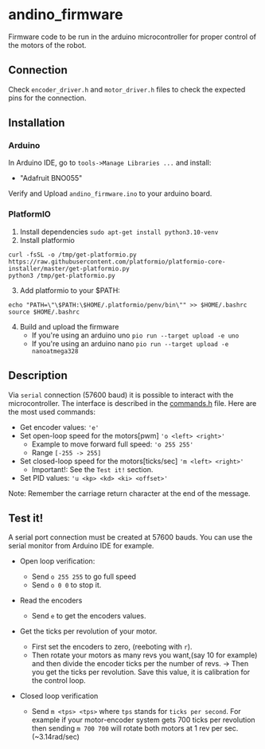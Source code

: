 # andino_firmware

Firmware code to be run in the arduino microcontroller for proper control of the motors of the robot.

## Connection

Check `encoder_driver.h` and `motor_driver.h` files to check the expected pins for the connection.

## Installation

### Arduino
In Arduino IDE, go to `tools->Manage Libraries ...` and install:
- "Adafruit BNO055"

Verify and Upload `andino_firmware.ino` to your arduino board.

### PlatformIO
1. Install dependencies `sudo apt-get install python3.10-venv`
2. Install platformio
```
curl -fsSL -o /tmp/get-platformio.py https://raw.githubusercontent.com/platformio/platformio-core-installer/master/get-platformio.py
python3 /tmp/get-platformio.py
```
3. Add platformio to your $PATH:
```
echo "PATH=\"\$PATH:\$HOME/.platformio/penv/bin\"" >> $HOME/.bashrc
source $HOME/.bashrc
```
4. Build and upload the firmware
   - If you're using an arduino uno `pio run --target upload -e uno`
   - If you're using an arduino nano `pio run --target upload -e nanoatmega328`

## Description

Via `serial` connection (57600 baud) it is possible to interact with the microcontroller. The interface is described in the [commands.h](src/commands.h) file. Here are the most used commands:


 - Get encoder values: `'e'`
 - Set open-loop speed for the motors[pwm] `'o <left> <right>'`
   - Example to move forward full speed: `'o 255 255'`
   - Range `[-255 -> 255]`
 - Set closed-loop speed for the motors[ticks/sec] `'m <left> <right>'`
   - Important!: See the `Test it!` section.
 - Set PID values: `'u <kp> <kd> <ki> <offset>'`

Note: Remember the carriage return character at the end of the message.


## Test it!

A serial port connection must be created at 57600 bauds. You can use the serial monitor from Arduino IDE for example.

* Open loop verification:
  - Send `o 255 255` to go full speed
  - Send `o 0 0` to stop it.

* Read the encoders
  - Send `e` to get the encoders values.

* Get the ticks per revolution of your motor.
  - First set the encoders to zero, (reeboting with `r`).
  - Then rotate your motors as many revs you want,(say 10 for example) and then divide the encoder ticks per the number of revs. -> Then you get the ticks per revolution. Save this value, it is calibration for the control loop.

* Closed loop verification
  - Send `m <tps> <tps>` where `tps` stands for `ticks per second`. For example if your motor-encoder system gets 700 ticks per revolution then sending `m 700 700` will rotate both motors at 1 rev per sec. (~3.14rad/sec)
